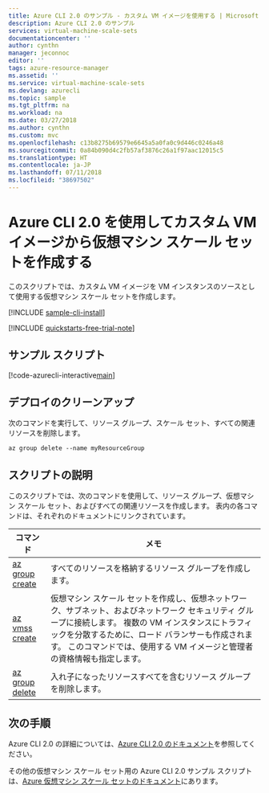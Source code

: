 ```yaml
---
title: Azure CLI 2.0 のサンプル - カスタム VM イメージを使用する | Microsoft Docs
description: Azure CLI 2.0 のサンプル
services: virtual-machine-scale-sets
documentationcenter: ''
author: cynthn
manager: jeconnoc
editor: ''
tags: azure-resource-manager
ms.assetid: ''
ms.service: virtual-machine-scale-sets
ms.devlang: azurecli
ms.topic: sample
ms.tgt_pltfrm: na
ms.workload: na
ms.date: 03/27/2018
ms.author: cynthn
ms.custom: mvc
ms.openlocfilehash: c13b8275b69579e6645a5a0fa0c9d446c0246a48
ms.sourcegitcommit: 0a84b090d4c2fb57af3876c26a1f97aac12015c5
ms.translationtype: HT
ms.contentlocale: ja-JP
ms.lasthandoff: 07/11/2018
ms.locfileid: "38697502"
---
```

# <a name="create-a-virtual-machine-scale-set-from-a-custom-vm-image-with-the-azure-cli-20"></a>Azure CLI 2.0 を使用してカスタム VM イメージから仮想マシン スケール セットを作成する
このスクリプトでは、カスタム VM イメージを VM インスタンスのソースとして使用する仮想マシン スケール セットを作成します。

[!INCLUDE [sample-cli-install](../../../includes/sample-cli-install.md)]

[!INCLUDE [quickstarts-free-trial-note](../../../includes/quickstarts-free-trial-note.md)]

## <a name="sample-script"></a>サンプル スクリプト
[!code-azurecli-interactive[main](../../../cli_scripts/virtual-machine-scale-sets/use-custom-vm-image/use-custom-vm-image.sh "Create a virtual machine scale set with a custom VM image")]

## <a name="clean-up-deployment"></a>デプロイのクリーンアップ
次のコマンドを実行して、リソース グループ、スケール セット、すべての関連リソースを削除します。

```azurecli-interactive
az group delete --name myResourceGroup
```

## <a name="script-explanation"></a>スクリプトの説明
このスクリプトでは、次のコマンドを使用して、リソース グループ、仮想マシン スケール セット、およびすべての関連リソースを作成します。 表内の各コマンドは、それぞれのドキュメントにリンクされています。

| コマンド | メモ |
|---|---|
| [az group create](/cli/azure/ad/group#az_ad_group_create) | すべてのリソースを格納するリソース グループを作成します。 |
| [az vmss create](/cli/azure/vmss#az_vmss_create) | 仮想マシン スケール セットを作成し、仮想ネットワーク、サブネット、およびネットワーク セキュリティ グループに接続します。 複数の VM インスタンスにトラフィックを分散するために、ロード バランサーも作成されます。 このコマンドでは、使用する VM イメージと管理者の資格情報も指定します。  |
| [az group delete](/cli/azure/ad/group#delete) | 入れ子になったリソースすべてを含むリソース グループを削除します。 |

## <a name="next-steps"></a>次の手順
Azure CLI 2.0 の詳細については、[Azure CLI 2.0 のドキュメント](https://docs.microsoft.com/cli/azure/overview)を参照してください。

その他の仮想マシン スケール セット用の Azure CLI 2.0 サンプル スクリプトは、[Azure 仮想マシン スケール セットのドキュメント](../cli-samples.md)にあります。